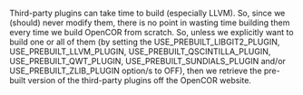 Third-party plugins can take time to build (especially LLVM). So, since we (should) never modify them, there is no point in wasting time building them every time we build OpenCOR from scratch. So, unless we explicitly want to build one or all of them (by setting the USE_PREBUILT_LIBGIT2_PLUGIN, USE_PREBUILT_LLVM_PLUGIN, USE_PREBUILT_QSCINTILLA_PLUGIN, USE_PREBUILT_QWT_PLUGIN, USE_PREBUILT_SUNDIALS_PLUGIN and/or USE_PREBUILT_ZLIB_PLUGIN option/s to OFF), then we retrieve the pre-built version of the third-party plugins off the OpenCOR website.
